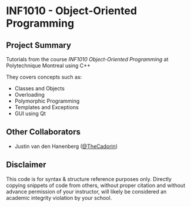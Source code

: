 # INF1010 - Object-Oriented Programming

## Project Summary
Tutorials from the course *INF1010 Object-Oriented Programming* at Polytechnique Montreal using C++

They covers concepts such as:
- Classes and Objects
- Overloading
- Polymorphic Programming
- Templates and Exceptions
- GUI using Qt

## Other Collaborators
- Justin van den Hanenberg ([@TheCadorin](https://github.com/TheCadorin/))

## Disclaimer
This code is for syntax & structure reference purposes only. Directly copying snippets of code from others, without proper citation and without advance permission of your instructor, will likely be considered an academic integrity violation by your school.
